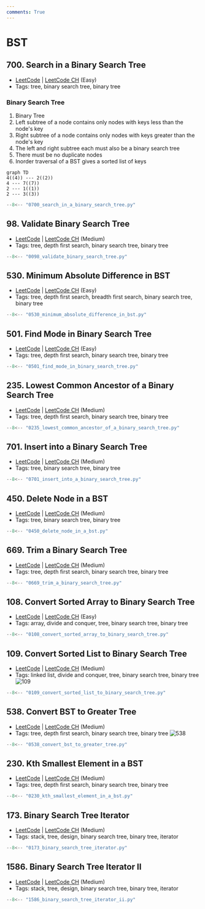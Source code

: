 ```yaml
---
comments: True
---
```


# BST

## 700. Search in a Binary Search Tree

-   [LeetCode](https://leetcode.com/problems/search-in-a-binary-search-tree/) | [LeetCode CH](https://leetcode.cn/problems/search-in-a-binary-search-tree/) (Easy)
-   Tags: tree, binary search tree, binary tree
### Binary Search Tree

1. Binary Tree
2. Left subtree of a node contains only nodes with keys less than the node's key
3. Right subtree of a node contains only nodes with keys greater than the node's key
4. The left and right subtree each must also be a binary search tree
5. There must be no duplicate nodes
6. Inorder traversal of a BST gives a sorted list of keys

```mermaid
graph TD
4((4)) --- 2((2))
4 --- 7((7))
2 --- 1((1))
2 --- 3((3))
```

```python
--8<-- "0700_search_in_a_binary_search_tree.py"
```

## 98. Validate Binary Search Tree

-   [LeetCode](https://leetcode.com/problems/validate-binary-search-tree/) | [LeetCode CH](https://leetcode.cn/problems/validate-binary-search-tree/) (Medium)
-   Tags: tree, depth first search, binary search tree, binary tree

```python
--8<-- "0098_validate_binary_search_tree.py"
```

## 530. Minimum Absolute Difference in BST

-   [LeetCode](https://leetcode.com/problems/minimum-absolute-difference-in-bst/) | [LeetCode CH](https://leetcode.cn/problems/minimum-absolute-difference-in-bst/) (Easy)
-   Tags: tree, depth first search, breadth first search, binary search tree, binary tree

```python
--8<-- "0530_minimum_absolute_difference_in_bst.py"
```

## 501. Find Mode in Binary Search Tree

-   [LeetCode](https://leetcode.com/problems/find-mode-in-binary-search-tree/) | [LeetCode CH](https://leetcode.cn/problems/find-mode-in-binary-search-tree/) (Easy)
-   Tags: tree, depth first search, binary search tree, binary tree

```python
--8<-- "0501_find_mode_in_binary_search_tree.py"
```

## 235. Lowest Common Ancestor of a Binary Search Tree

-   [LeetCode](https://leetcode.com/problems/lowest-common-ancestor-of-a-binary-search-tree/) | [LeetCode CH](https://leetcode.cn/problems/lowest-common-ancestor-of-a-binary-search-tree/) (Medium)
-   Tags: tree, depth first search, binary search tree, binary tree

```python
--8<-- "0235_lowest_common_ancestor_of_a_binary_search_tree.py"
```

## 701. Insert into a Binary Search Tree

-   [LeetCode](https://leetcode.com/problems/insert-into-a-binary-search-tree/) | [LeetCode CH](https://leetcode.cn/problems/insert-into-a-binary-search-tree/) (Medium)
-   Tags: tree, binary search tree, binary tree

```python
--8<-- "0701_insert_into_a_binary_search_tree.py"
```

## 450. Delete Node in a BST

-   [LeetCode](https://leetcode.com/problems/delete-node-in-a-bst/) | [LeetCode CH](https://leetcode.cn/problems/delete-node-in-a-bst/) (Medium)
-   Tags: tree, binary search tree, binary tree

```python
--8<-- "0450_delete_node_in_a_bst.py"
```

## 669. Trim a Binary Search Tree

-   [LeetCode](https://leetcode.com/problems/trim-a-binary-search-tree/) | [LeetCode CH](https://leetcode.cn/problems/trim-a-binary-search-tree/) (Medium)
-   Tags: tree, depth first search, binary search tree, binary tree

```python
--8<-- "0669_trim_a_binary_search_tree.py"
```

## 108. Convert Sorted Array to Binary Search Tree

-   [LeetCode](https://leetcode.com/problems/convert-sorted-array-to-binary-search-tree/) | [LeetCode CH](https://leetcode.cn/problems/convert-sorted-array-to-binary-search-tree/) (Easy)
-   Tags: array, divide and conquer, tree, binary search tree, binary tree

```python
--8<-- "0108_convert_sorted_array_to_binary_search_tree.py"
```

## 109. Convert Sorted List to Binary Search Tree

-   [LeetCode](https://leetcode.com/problems/convert-sorted-list-to-binary-search-tree/) | [LeetCode CH](https://leetcode.cn/problems/convert-sorted-list-to-binary-search-tree/) (Medium)
-   Tags: linked list, divide and conquer, tree, binary search tree, binary tree
![109](https://assets.leetcode.com/uploads/2020/08/17/linked.jpg)

```python
--8<-- "0109_convert_sorted_list_to_binary_search_tree.py"
```

## 538. Convert BST to Greater Tree

-   [LeetCode](https://leetcode.com/problems/convert-bst-to-greater-tree/) | [LeetCode CH](https://leetcode.cn/problems/convert-bst-to-greater-tree/) (Medium)
-   Tags: tree, depth first search, binary search tree, binary tree
![538](https://assets.leetcode.com/uploads/2019/05/02/tree.png)

```python
--8<-- "0538_convert_bst_to_greater_tree.py"
```

## 230. Kth Smallest Element in a BST

-   [LeetCode](https://leetcode.com/problems/kth-smallest-element-in-a-bst/) | [LeetCode CH](https://leetcode.cn/problems/kth-smallest-element-in-a-bst/) (Medium)
-   Tags: tree, depth first search, binary search tree, binary tree

```python
--8<-- "0230_kth_smallest_element_in_a_bst.py"
```

## 173. Binary Search Tree Iterator

-   [LeetCode](https://leetcode.com/problems/binary-search-tree-iterator/) | [LeetCode CH](https://leetcode.cn/problems/binary-search-tree-iterator/) (Medium)
-   Tags: stack, tree, design, binary search tree, binary tree, iterator

```python
--8<-- "0173_binary_search_tree_iterator.py"
```

## 1586. Binary Search Tree Iterator II

-   [LeetCode](https://leetcode.com/problems/binary-search-tree-iterator-ii/) | [LeetCode CH](https://leetcode.cn/problems/binary-search-tree-iterator-ii/) (Medium)
-   Tags: stack, tree, design, binary search tree, binary tree, iterator

```python
--8<-- "1586_binary_search_tree_iterator_ii.py"
```
